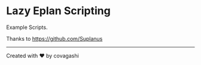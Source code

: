 # Lazy Eplan Scripting

Example Scripts.

Thanks to https://github.com/Suplanus



---

Created with ❤️ by covagashi
